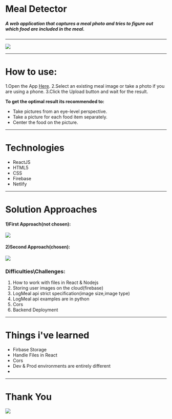 # Meal Detector

##### _A web application that captures a meal photo and tries to figure out which food are included in the meal._

---

![](https://media0.giphy.com/media/nHC1AlDzZc8ubNZ4Ox/giphy.gif?cid=790b7611bab9445bc06558b10cec24ad9b0502f1180a042c&rid=giphy.gif&ct=g)

---

# How to use:

1.Open the App [Here](http://meal-detect-oz.netlify.app/).
2.Select an existing meal image or take a photo if you are using a phone.
3.Click the Upload button and wait for the result.

**To get the optimal result its recommended to:**

- Take pictures from an eye-level perspective.
- Take a picture for each food item separately.
- Center the food on the picture.

---

# Technologies

- ReactJS
- HTML5
- CSS
- Firebase
- Netlify

---

# Solution Approaches

#### 1)First Approach(not chosen):

![](https://i.ibb.co/Rp1z39X/not-chosen.png)

#### 2)Second Approach(chosen):

![](https://i.ibb.co/km9b2N9/chosen.png)

### Difficulties\Challenges:

1. How to work with files in React & Nodejs
2. Storing user images on the cloud(firebase)
3. LogMeal api strict specification(image size,image type)
4. LogMeal api examples are in python
5. Cors
6. Backend Deployment

---

# Things i've learned

- Firbase Storage
- Handle Files in React
- Cors
- Dev & Prod environments are entirely different
-

---

# Thank You

![](https://media0.giphy.com/media/3o7TKDEhaHWJpBs2Xu/giphy.gif?cid=ecf05e47b8zrl55y1sw7va23goej4e9ytqtbtyo3qfexkv22&rid=giphy.gif&ct=g)
